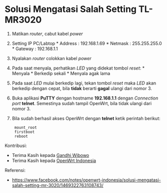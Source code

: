 # Solusi Mengatasi Salah Setting TL-MR3020

1. Matikan *router*, cabut kabel *power*
2. Setting IP PC/Labtop
		* Address : 192.168.1.69
		* Netmask : 255.255.255.0
		* Gateway : 192.168.1.1
3. Nyalakan *router* colokkan kabel *power*
4. Pada saat menyala, perhatikan *LED* yang didekat tombol *reset*:
		* Menyala
		* Berkedip sekali
		* Menyala agak lama
5. Pada saat *LED* mulai berkedip lagi, tekan tombol *reset* maka *LED* akan berkedip dengan cepat, bila **tidak** berarti **gagal** ulangi dari nomor 3.
6. Buka aplikasi **PuTTY** dengan hostname **192.168.1.1** dengan *Connection port* **telnet**. Semestinya sudah tampil OpenWrt, bila tidak ulangi dari nomor 3.
7. Bila sudah berhasil akses OpenWrt dengan **telnet** ketik perintah berikut:

		mount_root
		firstboot
		reboot

Kontribusi:
- Terima Kasih kepada [Gandhi Wibowo](https://www.facebook.com/gandhiw3)
- Terima Kasih kepada [OpenWrt Indonesia](https://www.facebook.com/groups/openwrt)

Referensi:
- https://www.facebook.com/notes/openwrt-indonesia/solusi-mengatasi-salah-setting-mr-3020/1469322763108743/
